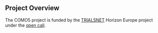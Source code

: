 ## Project Overview

The COMO5 project is funded by the [TRIALSNET](https://trialsnet.eu/) Horizon Europe project under the [open call](https://trialsnet.eu/open-call/). 
